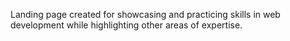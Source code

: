 Landing page created for showcasing and practicing skills in web development while highlighting other areas of expertise.
